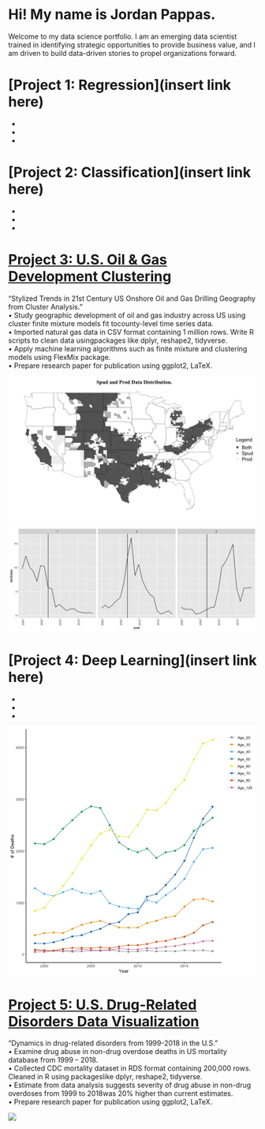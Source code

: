 # Hi! My name is Jordan Pappas.
Welcome to my data science portfolio. I am an emerging data scientist trained in identifying strategic opportunities to provide business value, and I am driven to build data-driven stories to propel organizations forward.


# [Project 1: Regression](insert link here)
*
*
*

# [Project 2: Classification](insert link here)
*
*
*

# [Project 3: U.S. Oil & Gas Development Clustering](https://github.com/jordanjpappas/Oil_Gas_Cluster_Analysis)
“Stylized Trends in 21st Century US Onshore Oil and Gas Drilling Geography from Cluster Analysis.”
<br /> • Study geographic development of oil and gas industry across US using cluster finite mixture models fit tocounty-level time series data.
<br /> • Imported natural gas data in CSV format containing 1 million rows. Write R scripts to clean data usingpackages like dplyr, reshape2, tidyverse.
<br /> • Apply machine learning algorithms such as finite mixture and clustering models using FlexMix package.
<br /> • Prepare research paper for publication using ggplot2, LaTeX.

![](/images/allCategoryMap.png)
![](/images/clusterplot3.png)

# [Project 4: Deep Learning](insert link here)
*
*
*

![](/images/Figure_(7)_2.png)

# [Project 5: U.S. Drug-Related Disorders Data Visualization](https://github.com/jordanjpappas/Opioid_Dynamics)
“Dynamics in drug-related disorders from 1999-2018 in the U.S.”
<br /> • Examine drug abuse in non-drug overdose deaths in US mortality database from 1999 – 2018.
<br /> • Collected CDC mortality dataset in RDS format containing 200,000 rows. Cleaned in R using packageslike dplyr, reshape2, tidyverse.
<br /> • Estimate from data analysis suggests severity of drug abuse in non-drug overdoses from 1999 to 2018was 20% higher than current estimates.
<br /> • Prepare research paper for publication using ggplot2, LaTeX.

![](/images/https://github.com/jordanjpappas/Jordan_Pappas_Portfolio/blob/master/images/Figure_(2).png)
